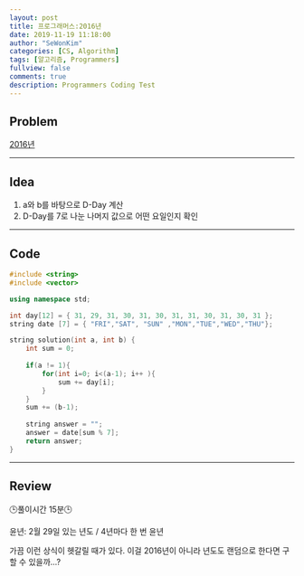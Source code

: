 ```yaml
---
layout: post
title: 프로그래머스:2016년
date: 2019-11-19 11:18:00
author: "SeWonKim"
categories: [CS, Algorithm]
tags: [알고리즘, Programmers]
fullview: false
comments: true
description: Programmers Coding Test
---
```


## Problem

[2016년](https://programmers.co.kr/learn/courses/30/lessons/12901)

---

## Idea

1. a와 b를 바탕으로 D-Day 계산
2. D-Day를 7로 나눈 나머지 값으로 어떤 요일인지 확인


---

## Code
```cpp
#include <string>
#include <vector>

using namespace std;

int day[12] = { 31, 29, 31, 30, 31, 30, 31, 31, 30, 31, 30, 31 };
string date [7] = { "FRI","SAT", "SUN" ,"MON","TUE","WED","THU"};

string solution(int a, int b) {
    int sum = 0;
    
    if(a != 1){
        for(int i=0; i<(a-1); i++ ){
            sum += day[i];
        }
    }
    sum += (b-1);
    
    string answer = "";
    answer = date[sum % 7];
    return answer;
}
```

---

## Review

🕒풀이시간 15분🕒

윤년: 2월 29일 있는 년도 / 4년마다 한 번 윤년

가끔 이런 상식이 헷갈릴 때가 있다. 이걸 2016년이 아니라 년도도 랜덤으로 한다면 구할 수 있을까...?
